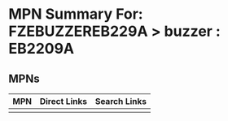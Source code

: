 



# MPN Summary For: FZEBUZZEREB229A > buzzer : EB2209A

## MPNs
  

|MPN|Direct Links|Search Links|
| :--- | :--- | :--- |
||||
